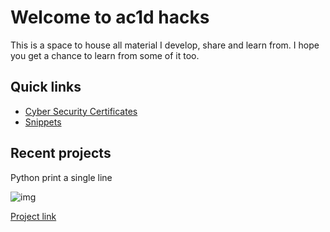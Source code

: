 # Welcome to ac1d hacks

This is a space to house all material I develop, share and learn from. I hope you get a chance to learn from some of it too. 

## Quick links
* [Cyber Security Certificates](https://assassinukg.github.io/ac1d/certs/)
* [Snippets]()




## Recent projects

Python print a single line

![img](https://camo.githubusercontent.com/33e9dc88b16feacc7e6d9defc9643fd068484c2c/68747470733a2f2f692e6962622e636f2f78586e4e4d76352f657a6769662d636f6d2d6769662d6d616b65722e676966)

[Project link](https://github.com/AssassinUKG/PythonPrintSameLine)


